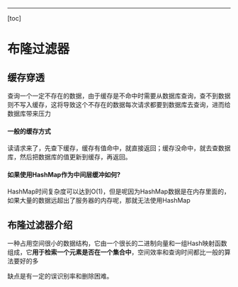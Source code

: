 ------

[toc]



# 布隆过滤器

## 缓存穿透

查询一个一定不存在的数据，由于缓存是不命中时需要从数据库查询，查不到数据则不写入缓存，这将导致这个不存在的数据每次请求都要到数据库去查询，进而给数据库带来压力



#### 一般的缓存方式

读请求来了，先查下缓存，缓存有值命中，就直接返回；缓存没命中，就去查数据库，然后把数据库的值更新到缓存，再返回。



#### 如果使用HashMap作为中间层缓冲如何?

HashMap时间复杂度可以达到O(1)，但是呢因为HashMap数据是在内存里面的，如果大量的数据远超出了服务器的内存呢，那就无法使用HashMap



## 布隆过滤器介绍

一种占用空间很小的数据结构，它由一个很长的二进制向量和一组Hash映射函数组成，它**用于检索一个元素是否在一个集合中**，空间效率和查询时间都比一般的算法要好的多

缺点是有一定的误识别率和删除困难。

